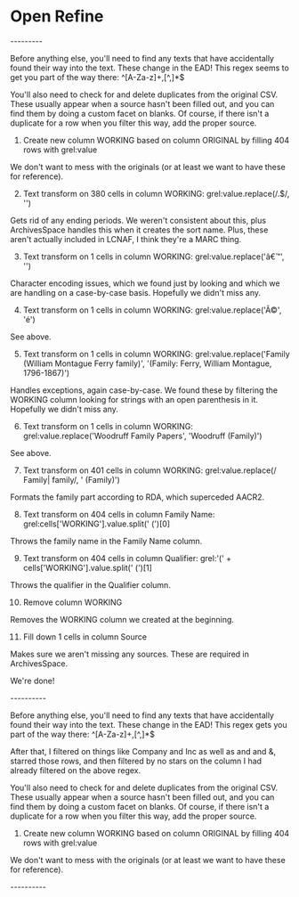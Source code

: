 Open Refine
===========

<famname>
---------

Before anything else, you'll need to find any <persname> texts that have accidentally found their way into the <famname> text. These change in the EAD! This regex seems to get you part of the way there: ^[A-Za-z]+\,[^,]*$

You'll also need to check for and delete duplicates from the original CSV. These usually appear when a source hasn't been filled out, and you can find them by doing a custom facet on blanks. Of course, if there isn't a duplicate for a row when you filter this way, add the proper source.

  1. Create new column WORKING based on column ORIGINAL by filling 404 rows with grel:value
  
We don't want to mess with the originals (or at least we want to have these for reference).
  
  2. Text transform on 380 cells in column WORKING: grel:value.replace(/\.$/, '')
  
Gets rid of any ending periods. We weren't consistent about this, plus ArchivesSpace handles this when it creates the sort name. Plus, these aren't actually included in LCNAF, I think they're a MARC thing.
  
  3. Text transform on 1 cells in column WORKING: grel:value.replace('â€™', '')
  
Character encoding issues, which we found just by looking and which we are handling on a case-by-case basis. Hopefully we didn't miss any.
  
  4. Text transform on 1 cells in column WORKING: grel:value.replace('Ã©', 'é')
  
See above.
  
  5. Text transform on 1 cells in column WORKING: grel:value.replace('Family (William Montague Ferry family)', '(Family: Ferry, William Montague, 1796-1867)')
  
Handles exceptions, again case-by-case. We found these by filtering the WORKING column looking for strings with an open parenthesis in it. Hopefully we didn't miss any.
  
  6. Text transform on 1 cells in column WORKING: grel:value.replace('Woodruff Family Papers', 'Woodruff (Family)')
  
See above.
  
  7. Text transform on 401 cells in column WORKING: grel:value.replace(/ Family| family/, ' (Family)')
  
Formats the family part according to RDA, which superceded AACR2.
  
  8. Text transform on 404 cells in column Family Name: grel:cells['WORKING'].value.split(' (')[0]
  
Throws the family name in the Family Name column.
  
  9. Text transform on 404 cells in column Qualifier: grel:'(' + cells['WORKING'].value.split(' (')[1]
  
Throws the qualifier in the Qualifier column.

  10. Remove column WORKING
  
Removes the WORKING column we created at the beginning.

  11. Fill down 1 cells in column Source
  
Makes sure we aren't missing any sources. These are required in ArchivesSpace.

We're done!

<corpname>
----------

Before anything else, you'll need to find any <persname> texts that have accidentally found their way into the <famname> text. These change in the EAD! This regex gets you part of the way there: ^[A-Za-z]+\,[^,]*$

After that, I filtered on things like Company and Inc as well as and and &, starred those rows, and then filtered by no stars on the column I had already filtered on the above regex.

You'll also need to check for and delete duplicates from the original CSV. These usually appear when a source hasn't been filled out, and you can find them by doing a custom facet on blanks. Of course, if there isn't a duplicate for a row when you filter this way, add the proper source.

  1. Create new column WORKING based on column ORIGINAL by filling 404 rows with grel:value
  
We don't want to mess with the originals (or at least we want to have these for reference).

<persname>
----------
